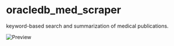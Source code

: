 # oracledb_med_scraper

keyword-based search and summarization of medical publications.

![Preview](https://i.postimg.cc/jdyrVtHJ/medsearchdb-preview.png)
